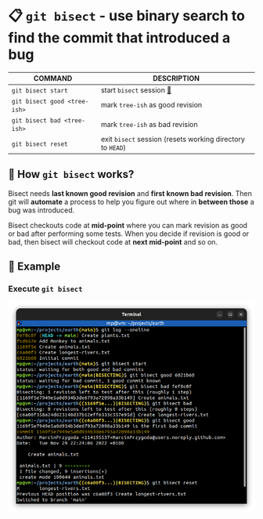# 📋 `git bisect` - use binary search to find the commit that introduced a bug

| COMMAND                      | DESCRIPTION                                                |
| ---------------------------- | ---------------------------------------------------------- |
| `git bisect start`           | start `bisect` session [🔗](#execute-git-bisect)            |
| `git bisect good <tree-ish>` | mark `tree-ish` as good revision                           |
| `git bisect bad <tree-ish>`  | mark `tree-ish` as bad revision                            |
| `git bisect reset`           | exit `bisect` session (resets working directory to `HEAD`) |

## 📌 How `git bisect` works?

Bisect needs **last known good revision** and **first known bad revision**. Then git will **automate** a process to help you figure out where in **between those** a bug was introduced.

Bisect checkouts code at **mid-point** where you can mark revision as good or bad after performing some tests. When you decide if revision is good or bad, then bisect will checkout code at **next mid-point** and so on.

## 📌 Example

### Execute `git bisect`

![](images/git-bisect.png)
